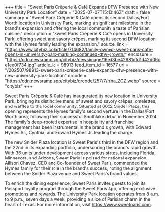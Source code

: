 +++
title = "Sweet Paris Crêperie & Café Expands DFW Presence with New University Park Location"
date = "2025-07-07T15:10:46Z"
draft = false
summary = "Sweet Paris Crêperie & Café opens its second Dallas/Fort Worth location in University Park, marking a significant milestone in the brand's expansion and offering the local community a taste of Parisian cuisine."
description = "Sweet Paris Crêperie & Café opens in University Park, offering sweet and savory crêpes, marking its second DFW location with the Hymes family leading the expansion."
source_link = "https://www.citybiz.co/article/714682/family-owned-sweet-paris-cafe-opens-in-university-park-marking-continued-dfw-growth/"
enclosure = "https://cdn.newsramp.app/citybiz/newsimage/16ed3be42981dfd1d42d06ce1ee0f734.jpg"
article_id = 98913
feed_item_id = 16577
url = "/202507/98913-sweet-paris-crêperie-café-expands-dfw-presence-with-new-university-park-location"
qrcode = "https://cdn.newsramp.app/citybiz/qrcode/257/7/nina_ZGZ.webp"
source = "citybiz"
+++

<p>Sweet Paris Crêperie & Café has inaugurated its new location in University Park, bringing its distinctive menu of sweet and savory crêpes, omelettes, and waffles to the local community. Situated at 6632 Snider Plaza, this opening represents the Hymes family's second venture in the Dallas/Fort Worth area, following their successful Southlake debut in November 2024. The family's deep-rooted expertise in hospitality and franchise management has been instrumental in the brand's growth, with Edward Hymes Sr., Cynthia, and Edward Hymes Jr. leading the charge.</p><p>The new Snider Plaza location is Sweet Paris's third in the DFW region and the 22nd in its expanding portfolio, underscoring the brand's rapid growth. With 36 units under development across various states, including Florida, Minnesota, and Arizona, Sweet Paris is poised for national expansion. Allison Chavez, CEO and Co-founder of Sweet Paris, commended the Hymes family for their role in the brand's success, noting the alignment between the Snider Plaza venue and Sweet Paris's brand values.</p><p>To enrich the dining experience, Sweet Paris invites guests to join its Passport loyalty program through the Sweet Paris App, offering exclusive promotions and rewards. The University Park location operates from 8 a.m. to 9 p.m., seven days a week, providing a slice of Parisian charm in the heart of Texas. For more information, visit <a href='https://www.sweetparis.com' rel='nofollow' target='_blank'>https://www.sweetparis.com</a>.</p>